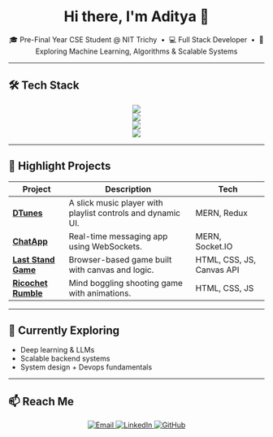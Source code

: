 <h1 align="center">Hi there, I'm Aditya 👋</h1>

<p align="center">
  🎓 Pre-Final Year CSE Student @ NIT Trichy &nbsp;•&nbsp;
  💻 Full Stack Developer &nbsp;•&nbsp;
  🤖 Exploring Machine Learning, Algorithms & Scalable Systems
</p>

---

## 🛠️ Tech Stack

<p align="center">
  <img src="https://skillicons.dev/icons?i=vscode" /> <br>
  <img src="https://skillicons.dev/icons?i=c,cpp" /> <br>
  <img src="https://skillicons.dev/icons?i=mongodb,express,react,nodejs,html,css,js" /> <br>
  <img src="https://skillicons.dev/icons?i=github,git,postman" /> <br>
</p>

---

## 🚀 Highlight Projects

<div align="center">

| Project | Description | Tech |
|--------|-------------|------|
| [**DTunes**](https://github.com/Adityaaa1505/DTunes-Delta-Task3) | A slick music player with playlist controls and dynamic UI. | MERN, Redux |
| [**ChatApp**](https://github.com/Adityaaa1505/ChatApp-Spider-Task1) | Real-time messaging app using WebSockets. | MERN, Socket.IO |
| [**Last Stand Game**](https://github.com/Adityaaa1505/LastStand-Delta-Task2) | Browser-based game built with canvas and logic. | HTML, CSS, JS, Canvas API |
| [**Ricochet Rumble**](https://github.com/Adityaaa1505/RicochetRumble-Delta-Task1) | Mind boggling shooting game with animations. | HTML, CSS, JS |

</div>

---

## 🔭 Currently Exploring
- Deep learning & LLMs
- Scalable backend systems
- System design + Devops fundamentals

---

## 📫 Reach Me

<p align="center">
  <a href="mailto:aditya.agarawal1505@gmail.com">
    <img src="https://img.shields.io/badge/Email-%23D14836.svg?style=flat&logo=gmail&logoColor=white" alt="Email" />
  </a>
  <a href="https://linkedin.com/in/adityaaa1505">
    <img src="https://img.shields.io/badge/LinkedIn-%230077B5.svg?style=flat&logo=linkedin&logoColor=white" alt="LinkedIn" />
  </a>
  <a href="https://github.com/Adityaaa1505">
    <img src="https://img.shields.io/badge/GitHub-%23121011.svg?style=flat&logo=github&logoColor=white" alt="GitHub" />
  </a>
</p>
